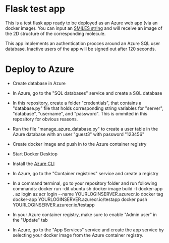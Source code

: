 # Flask test app
This is a test flask app ready to be deployed as an Azure web app (via an docker image). You can input an [SMILES string](https://en.wikipedia.org/wiki/Simplified_molecular-input_line-entry_system) and will receive an image of the 2D structure of the corresponding molecule.

This app implements an authentication procces around an Azure SQL user database. Inactive users of the app will be signed out after 120 seconds.


# Deploy to Azure

- Create database in Azure
 - In Azure, go to the "SQL databases" service and create a SQL database
 - In this repository, create a folder "credentials", that contains a "database.py" file that holds corresponding string variables for "server", "database", "username", and "password". This is ommited in this repository for obvious reasons.
 - Run the file "manage_azure_database.py" to create a user table in the Azure database with an user "guest3" with password "123456"

- Create docker image and push in to the Azure container registry
 - Start Docker Desktop
 - Install the [Azure CLI](https://docs.microsoft.com/en-us/cli/azure/install-azure-cli)
 - In Azure, go to the "Container registries" service and create a registry
 - In a command terminal, go to your repository folder and run following commands:
        docker run -dit ubuntu sh
		docker image build -t docker-app .
		az login
		az acr login --name YOURLOGINSERVER.azurecr.io
		docker tag docker-app YOURLOGINSERVER.azurecr.io/testapp
		docker push YOURLOGINSERVER.azurecr.io/testapp
		
 - In your Azure container registry, make sure to enable "Admin user" in the "Update" tab 

- In Azure, go to the "App Services" service and create the app service by selecting your docker image from the Azure container registry.